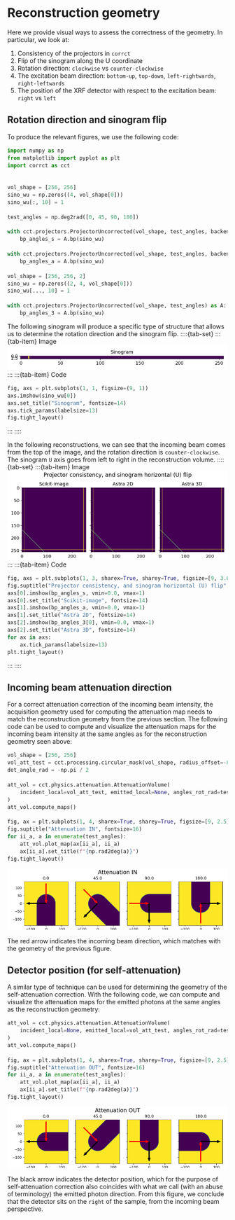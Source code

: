 # Reconstruction geometry

Here we provide visual ways to assess the correctness of the geometry. In particular, we look at:

1. Consistency of the projectors in `corrct`
2. Flip of the sinogram along the U coordinate
3. Rotation direction: `clockwise` vs `counter-clockwise`
4. The excitation beam direction: `bottom-up`, `top-down`, `left-rightwards`, `right-leftwards`
5. The position of the XRF detector with respect to the excitation beam: `right` vs `left`

## Rotation direction and sinogram flip

To produce the relevant figures, we use the following code:
```Python
import numpy as np
from matplotlib import pyplot as plt
import corrct as cct


vol_shape = [256, 256]
sino_wu = np.zeros((4, vol_shape[0]))
sino_wu[:, 10] = 1

test_angles = np.deg2rad([0, 45, 90, 180])

with cct.projectors.ProjectorUncorrected(vol_shape, test_angles, backend="skimage") as A:
    bp_angles_s = A.bp(sino_wu)

with cct.projectors.ProjectorUncorrected(vol_shape, test_angles, backend="astra") as A:
    bp_angles_a = A.bp(sino_wu)

vol_shape = [256, 256, 2]
sino_wu = np.zeros((2, 4, vol_shape[0]))
sino_wu[..., 10] = 1

with cct.projectors.ProjectorUncorrected(vol_shape, test_angles) as A:
    bp_angles_3 = A.bp(sino_wu)

```

The following sinogram will produce a specific type of structure that allows us
to determine the rotation direction and the sinogram flip.
::::{tab-set}
:::{tab-item} Image
![geometry-projectors-sinogram](images/geometry-projectors-sinogram.png)
:::
:::{tab-item} Code
```Python
fig, axs = plt.subplots(1, 1, figsize=(9, 1))
axs.imshow(sino_wu[0])
axs.set_title("Sinogram", fontsize=14)
axs.tick_params(labelsize=13)
fig.tight_layout()
```
:::
::::

In the following reconstructions, we can see that the incoming beam comes from
the top of the image, and the rotation direction is `counter-clockwise`.
The sinogram `U` axis goes from left to right in the reconstruction volume.
::::{tab-set}
:::{tab-item} Image
![geometry-projectors-coherence](images/geometry-projectors-comparison.png)
:::
:::{tab-item} Code
```Python
fig, axs = plt.subplots(1, 3, sharex=True, sharey=True, figsize=[9, 3.625])
fig.suptitle("Projector consistency, and sinogram horizontal (U) flip", fontsize=16)
axs[0].imshow(bp_angles_s, vmin=0.0, vmax=1)
axs[0].set_title("Scikit-image", fontsize=14)
axs[1].imshow(bp_angles_a, vmin=0.0, vmax=1)
axs[1].set_title("Astra 2D", fontsize=14)
axs[2].imshow(bp_angles_3[0], vmin=0.0, vmax=1)
axs[2].set_title("Astra 3D", fontsize=14)
for ax in axs:
    ax.tick_params(labelsize=13)
plt.tight_layout()
```
:::
::::

## Incoming beam attenuation direction

For a correct attenuation correction of the incoming beam intensity, the
acquisition geometry used for computing the attenuation map needs to match the
reconstruction geometry from the previous section. The following code can be used
to compute and visualize the attenuation maps for the incoming beam intensity at
the same angles as for the reconstruction geometry seen above:

```Python
vol_shape = [256, 256]
vol_att_test = cct.processing.circular_mask(vol_shape, radius_offset=-80).astype(np.float32)
det_angle_rad = -np.pi / 2

att_vol = cct.physics.attenuation.AttenuationVolume(
    incident_local=vol_att_test, emitted_local=None, angles_rot_rad=test_angles, angles_det_rad=det_angle_rad
)
att_vol.compute_maps()

fig, ax = plt.subplots(1, 4, sharex=True, sharey=True, figsize=[9, 2.5])
fig.suptitle("Attenuation IN", fontsize=16)
for ii_a, a in enumerate(test_angles):
    att_vol.plot_map(ax[ii_a], ii_a)
    ax[ii_a].set_title(f"{np.rad2deg(a)}")
fig.tight_layout()
```
![geometry-attenuation-in](images/geometry-attenuation-incoming-beam.png)

The red arrow indicates the incoming beam direction, which matches with the
geometry of the previous figure.

## Detector position (for self-attenuation)

A similar type of technique can be used for determining the geometry of the
self-attenuation correction. With the following code, we can compute and
visualize the attenuation maps for the emitted photons at the same angles as the
reconstruction geometry:

```Python
att_vol = cct.physics.attenuation.AttenuationVolume(
    incident_local=None, emitted_local=vol_att_test, angles_rot_rad=test_angles, angles_det_rad=det_angle_rad
)
att_vol.compute_maps()

fig, ax = plt.subplots(1, 4, sharex=True, sharey=True, figsize=[9, 2.5])
fig.suptitle("Attenuation OUT", fontsize=16)
for ii_a, a in enumerate(test_angles):
    att_vol.plot_map(ax[ii_a], ii_a)
    ax[ii_a].set_title(f"{np.rad2deg(a)}")
fig.tight_layout()
```

![geometry-attenuation-out](images/geometry-attenuation-emitted-photons.png)

The black arrow indicates the detector position, which for the purpose of
self-attenuation correction also coincides with what we call (with an abuse of
terminology) the emitted photon direction.
From this figure, we conclude that the detector sits on the `right` of the sample,
from the incoming beam perspective.

